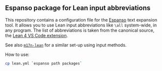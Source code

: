 ## Espanso package for Lean input abbreviations

This repository contains a configuration file
for the [Espanso](https://espanso.org/) text expansion tool.
It allows you to use Lean input abbreviations
like `\all`
system-wide, in any program.
The list of abbreviations is taken from the canonical source,
the [Lean 4 VS Code extension](https://github.com/leanprover/vscode-lean4/blob/master/vscode-lean4/src/abbreviation/abbreviations.json).

See also [`m17n-lean`](https://github.com/gebner/m17n-lean)
for a similar set-up using input methods.

How to use:
```bash
cp lean.yml `espanso path packages`
```

